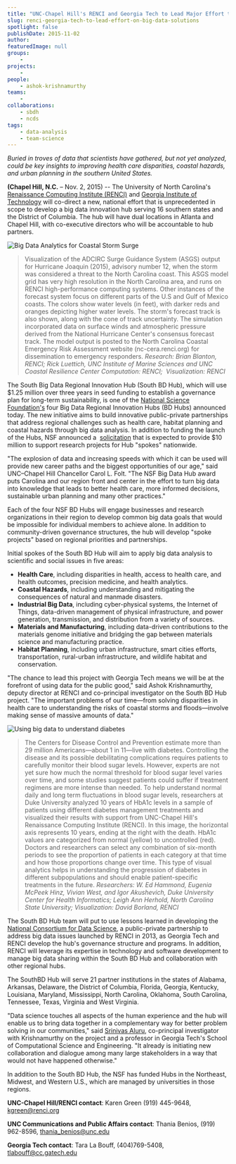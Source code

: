 ```yaml
---
title: "UNC-Chapel Hill's RENCI and Georgia Tech to Lead Major Effort that Applies Big Data Solutions to Challenges Faced in North Carolina and the South"
slug: renci-georgia-tech-to-lead-effort-on-big-data-solutions
spotlight: false
publishDate: 2015-11-02
author: 
featuredImage: null
groups:
    - 
projects:
    - 
people:
    - ashok-krishnamurthy
teams: 
    - 
collaborations:
    - sbdh
    - ncds
tags:
    - data-analysis
    - team-science
---
```

_Buried in troves of data that scientists have gathered, but not yet analyzed, could be key insights to improving health care disparities, </em><em>coastal hazards, and urban planning in the southern United States._

**(Chapel Hill, N.C.** – Nov. 2, 2015) -- The University of North Carolina's [Renaissance Computing Institute (RENCI)](https://renci.org/) and [Georgia Institute of Technology](http://www.gatech.edu) will co-direct a new, national effort that is unprecedented in scope to develop a big data innovation hub serving 16 southern states and the District of Columbia. The hub will have dual locations in Atlanta and Chapel Hill, with co-executive directors who will be accountable to hub partners.


![Big Data Analytics for Coastal Storm Surge](https://renci.org/wp-content/uploads/2015/11/bdhub-feat-11-2-2015-300x281.png "Big Data Analytics for Coastal Storm Surge")
>Visualization of the ADCIRC Surge Guidance System (ASGS) output for Hurricane Joaquin (2015), advisory number 12, when the storm was considered a threat to the North Carolina coast. This ASGS model grid has very high resolution in the North Carolina area, and runs on RENCI high-performance computing systems. Other instances of the forecast system focus on different parts of the U.S and Gulf of Mexico coasts. The colors show water levels (in feet), with darker reds and oranges depicting higher water levels. The storm's forecast track is also shown, along with the cone of track uncertainty. The simulation incorporated data on surface winds and atmospheric pressure derived from the National Hurricane Center's consensus forecast track. The model output is posted to the North Carolina Coastal Emergency Risk Assessment website (nc-cera.renci.org) for dissemination to emergency responders. _Research: Brian Blanton, RENCI; Rick Luettich, UNC Institute of Marine Sciences and UNC Coastal Resilience Center Computation: RENCI;  Visualization: RENCI_

The South Big Data Regional Innovation Hub (South BD Hub), which will use $1.25 million over three years in seed funding to establish a governance plan for long-term sustainability, is one of the [National Science Foundation's](http://www.nsf.gov/news/news_summ.jsp?preview=y&cntn_id=136784) four Big Data Regional Innovation Hubs (BD Hubs) announced today. The new initiative aims to build innovative public-private partnerships that address regional challenges such as health care, habitat planning and coastal hazards through big data analysis. In addition to funding the launch of the Hubs, NSF announced a  [solicitation](http://www.nsf.gov/publications/pub_summ.jsp?WT.z_pims_id=505264&ods_key=nsf16510) that is expected to provide $10 million to support research projects for Hub "spokes" nationwide.

"The explosion of data and increasing speeds with which it can be used will provide new career paths and the biggest opportunities of our age," said UNC–Chapel Hill Chancellor Carol L. Folt. "The NSF Big Data Hub award puts Carolina and our region front and center in the effort to turn big data into knowledge that leads to better health care, more informed decisions, sustainable urban planning and many other practices."

Each of the four NSF BD Hubs will engage businesses and research organizations in their region to develop common big data goals that would be impossible for individual members to achieve alone. In addition to community-driven governance structures, the hub will develop "spoke projects" based on regional priorities and partnerships.

Initial spokes of the South BD Hub will aim to apply big data analysis to scientific and social issues in five areas:

*   **Health Care**, including disparities in health, access to health care, and health outcomes, precision medicine, and health analytics.
*   **Coastal Hazards**, including understanding and mitigating the consequences of natural and manmade disasters.
*   **Industrial Big Data**, including cyber-physical systems, the Internet of Things, data-driven management of physical infrastructure, and power generation, transmission, and distribution from a variety of sources.
*   **Materials and Manufacturing**, including data-driven contributions to the materials genome initiative and bridging the gap between materials science and manufacturing practice.
*   **Habitat Planning**, including urban infrastructure, smart cities efforts, transportation, rural-urban infrastructure, and wildlife habitat and conservation.

"The chance to lead this project with Georgia Tech means we will be at the forefront of using data for the public good," said Ashok Krishnamurthy, deputy director at RENCI and co-principal investigator on the South BD Hub project. "The important problems of our time—from solving disparities in health care to understanding the risks of coastal storms and floods—involve making sense of massive amounts of data."

![Using big data to understand diabetes](https://renci.org/wp-content/uploads/2015/11/PathMap_HighRes_ColumnSummary_01.jpeg)

>The Centers for Disease Control and Prevention estimate more than 29 million Americans—about 1 in 11—live with diabetes. Controlling the disease and its possible debilitating complications requires patients to carefully monitor their blood sugar levels. However, experts are not yet sure how much the normal threshold for blood sugar level varies over time, and some studies suggest patients could suffer if treatment regimens are more intense than needed. To help understand normal daily and long term fluctuations in blood sugar levels, researchers at Duke University analyzed 10 years of HbA1c levels in a sample of patients using different diabetes management treatments and visualized their results with support from UNC-Chapel Hill's Renaissance Computing Institute (RENCI). In this image, the horizontal axis represents 10 years, ending at the right with the death. HbA1c values are categorized from normal (yellow) to uncontrolled (red). Doctors and researchers can select any combination of six-month periods to see the proportion of patients in each category at that time and how those proportions change over time. This type of visual analytics helps in understanding the progression of diabetes in different subpopulations and should enable patient-specific treatments in the future. _Researchers: W. Ed Hammond, Eugenia McPeek Hinz, Vivian West, and Igor Akushevich, Duke University Center for Health Informatics; Leigh Ann Herhold, North Carolina State University; Visualization: David Borland, RENCI_

The South BD Hub team will put to use lessons learned in developing the [National Consortium for Data Science](http://www.data2discovery.org), a public-private partnership to address big data issues launched by RENCI in 2013, as Georgia Tech and RENCI develop the hub's governance structure and programs. In addition, RENCI will leverage its expertise in technology and software development to manage big data sharing within the South BD Hub and collaboration with other regional hubs.

The SouthBD Hub will serve 21 partner institutions in the states of Alabama, Arkansas, Delaware, the District of Columbia, Florida, Georgia, Kentucky, Louisiana, Maryland, Mississippi, North Carolina, Oklahoma, South Carolina, Tennessee, Texas, Virginia and West Virginia.

"Data science touches all aspects of the human experience and the hub will enable us to bring data together in a complementary way for better problem solving in our communities," said [Srinivas Aluru](http://www.cc.gatech.edu/~saluru/), co-principal investigator with Krishnamurthy on the project and a professor in Georgia Tech's School of Computational Science and Engineering. "It already is initiating new collaboration and dialogue among many large stakeholders in a way that would not have happened otherwise."

In addition to the South BD Hub, the NSF has funded Hubs in the Northeast, Midwest, and Western U.S., which are managed by universities in those regions.

**UNC-Chapel Hill/RENCI contact**: Karen Green (919) 445-9648, [kgreen@renci.org](mailto:kgreen@renci.org)

**UNC Communications and Public Affairs contact**: Thania Benios, (919) 962-8596, [thania_benios@unc.edu](mailto:thania_benios@unc.edu)

**Georgia Tech contact**: Tara La Bouff, (404)769-5408, [tlabouff@cc.gatech.edu](mailto:tlabouff@cc.gatech.edu)
